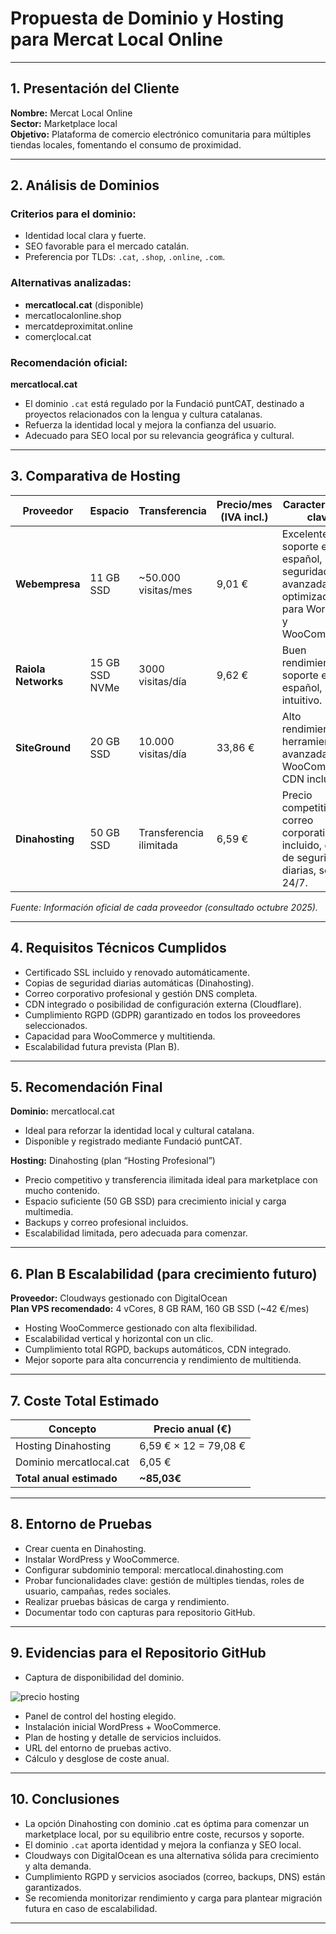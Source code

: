 # Propuesta de Dominio y Hosting para Mercat Local Online

---

## 1. Presentación del Cliente  
**Nombre:** Mercat Local Online  
**Sector:** Marketplace local  
**Objetivo:** Plataforma de comercio electrónico comunitaria para múltiples tiendas locales, fomentando el consumo de proximidad.  

---

## 2. Análisis de Dominios  

### Criterios para el dominio:  
- Identidad local clara y fuerte.  
- SEO favorable para el mercado catalán.  
- Preferencia por TLDs: `.cat`, `.shop`, `.online`, `.com`.  

### Alternativas analizadas:  
- **mercatlocal.cat** (disponible)  
- mercatlocalonline.shop  
- mercatdeproximitat.online  
- comerçlocal.cat  

### Recomendación oficial:  
**mercatlocal.cat**  
- El dominio `.cat` está regulado por la Fundació puntCAT, destinado a proyectos relacionados con la lengua y cultura catalanas.  
- Refuerza la identidad local y mejora la confianza del usuario.  
- Adecuado para SEO local por su relevancia geográfica y cultural.  

---

## 3. Comparativa de Hosting  

| Proveedor        | Espacio          | Transferencia           | Precio/mes (IVA incl.) | Características clave                                  | Limitaciones                              |
|------------------|------------------|------------------------|-----------------------|------------------------------------------------------|-------------------------------------------|
| **Webempresa**   | 11 GB SSD        | ~50.000 visitas/mes    | 9,01 €                | Excelente soporte en español, seguridad avanzada, optimizado para WordPress y WooCommerce. | Espacio limitado para marketplace en crecimiento. Escalabilidad VPS costosa. |
| **Raiola Networks** | 15 GB SSD NVMe  | 3000 visitas/día        | 9,62 €                | Buen rendimiento, soporte en español, panel intuitivo. | Transferencia limitada, precio medio.    |
| **SiteGround**   | 20 GB SSD        | 10.000 visitas/día     | 33,86 €               | Alto rendimiento, herramientas avanzadas para WooCommerce, CDN incluido. | Renovación costosa, staging no incluido en plan básico. |
| **Dinahosting**  | 50 GB SSD        | Transferencia ilimitada | 6,59 €                | Precio competitivo, correo corporativo incluido, copias de seguridad diarias, soporte 24/7. | No especifica recursos CPU/RAM.          |

*Fuente: Información oficial de cada proveedor (consultado octubre 2025).*

---

## 4. Requisitos Técnicos Cumplidos  

- Certificado SSL incluido y renovado automáticamente.  
- Copias de seguridad diarias automáticas (Dinahosting).  
- Correo corporativo profesional y gestión DNS completa.  
- CDN integrado o posibilidad de configuración externa (Cloudflare).  
- Cumplimiento RGPD (GDPR) garantizado en todos los proveedores seleccionados.  
- Capacidad para WooCommerce y multitienda.  
- Escalabilidad futura prevista (Plan B).  

---

## 5. Recomendación Final  

**Dominio:** mercatlocal.cat  
- Ideal para reforzar la identidad local y cultural catalana.  
- Disponible y registrado mediante Fundació puntCAT.

**Hosting:** Dinahosting (plan “Hosting Profesional”)  
- Precio competitivo y transferencia ilimitada ideal para marketplace con mucho contenido.  
- Espacio suficiente (50 GB SSD) para crecimiento inicial y carga multimedia.  
- Backups y correo profesional incluidos.  
- Escalabilidad limitada, pero adecuada para comenzar.

---

## 6. Plan B Escalabilidad (para crecimiento futuro)  

**Proveedor:** Cloudways gestionado con DigitalOcean  
**Plan VPS recomendado:** 4 vCores, 8 GB RAM, 160 GB SSD (~42 €/mes)  

- Hosting WooCommerce gestionado con alta flexibilidad.  
- Escalabilidad vertical y horizontal con un clic.  
- Cumplimiento total RGPD, backups automáticos, CDN integrado.  
- Mejor soporte para alta concurrencia y rendimiento de multitienda.  

---

## 7. Coste Total Estimado  

| Concepto             | Precio anual (€)         |
|----------------------|-------------------------|
| Hosting Dinahosting   | 6,59 € × 12 = 79,08 €   |
| Dominio mercatlocal.cat | 6,05 €                |
| **Total anual estimado** | **~85,03€**           |

---

## 8. Entorno de Pruebas  

- Crear cuenta en Dinahosting.  
- Instalar WordPress y WooCommerce.  
- Configurar subdominio temporal: mercatlocal.dinahosting.com  
- Probar funcionalidades clave: gestión de múltiples tiendas, roles de usuario, campañas, redes sociales.  
- Realizar pruebas básicas de carga y rendimiento.  
- Documentar todo con capturas para repositorio GitHub.  

---

## 9. Evidencias para el Repositorio GitHub  

- Captura de disponibilidad del dominio.

![precio hosting](preciohosting.png)

- Panel de control del hosting elegido.  
- Instalación inicial WordPress + WooCommerce.  
- Plan de hosting y detalle de servicios incluidos.  
- URL del entorno de pruebas activo.  
- Cálculo y desglose de coste anual.  

---

## 10. Conclusiones  

- La opción Dinahosting con dominio .cat es óptima para comenzar un marketplace local, por su equilibrio entre coste, recursos y soporte.  
- El dominio `.cat` aporta identidad y mejora la confianza y SEO local.  
- Cloudways con DigitalOcean es una alternativa sólida para crecimiento y alta demanda.  
- Cumplimiento RGPD y servicios asociados (correo, backups, DNS) están garantizados.  
- Se recomienda monitorizar rendimiento y carga para plantear migración futura en caso de escalabilidad.  

---

